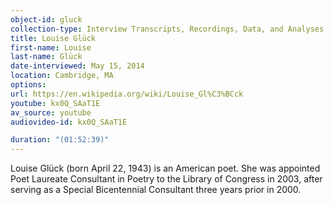 ```yaml
---
object-id: gluck
collection-type: Interview Transcripts, Recordings, Data, and Analyses 
title: Louise Glück    
first-name: Louise
last-name: Glück
date-interviewed: May 15, 2014
location: Cambridge, MA
options: 
url: https://en.wikipedia.org/wiki/Louise_Gl%C3%BCck
youtube: kx0Q_SAaT1E
av_source: youtube
audiovideo-id: kx0Q_SAaT1E

duration: "(01:52:39)"
---
```


Louise Glück (born April 22, 1943) is an American poet. She was appointed Poet Laureate Consultant in Poetry to the Library of Congress in 2003, after serving as a Special Bicentennial Consultant three years prior in 2000.
